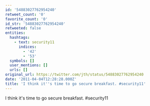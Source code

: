 ```yaml
---
id: '54883027762954240'
retweet_count: '0'
favorite_count: '0'
id_str: '54883027762954240'
retweeted: false
entities:
  hashtags:
    - text: security11
      indices:
        - '42'
        - '53'
  symbols: []
  user_mentions: []
  urls: []
original_url: https://twitter.com/jth/status/54883027762954240
date: '2011-04-04T12:28:28.000Z'
title: 'I think it''s time to go secure breakfast. #security11'
---
```


I think it's time to go secure breakfast. #security11